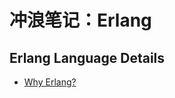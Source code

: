 # 冲浪笔记：Erlang

## Erlang Language Details

- [Why Erlang?][l1]

  [l1]: https://www.fredrikholmqvist.com/posts/why-erlang/
